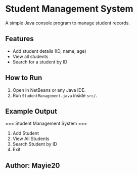 # Student Management System

A simple Java console program to manage student records.

## Features
- Add student details (ID, name, age)
- View all students
- Search for a student by ID

## How to Run
1. Open in NetBeans or any Java IDE.
2. Run `StudentManagement.java` inside `src/`.

## Example Output
=== Student Management System ===

1. Add Student
2. View All Students
3. Search Student by ID
4. Exit

## Author: Mayie20
